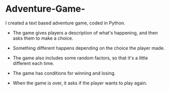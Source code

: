 # Adventure-Game-
I created a text based adventure game, coded in Python.

- The game gives players a description of what's happening, and then asks them to make a choice.

- Something different happens depending on the choice the player made.

- The game also includes some random factors, so that it's a little different each time.

- The game has conditions for winning and losing.

- When the game is over, it asks if the player wants to play again.
